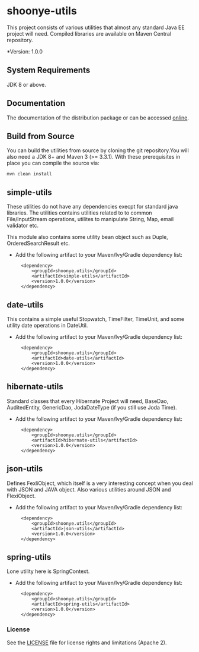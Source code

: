 # shoonye-utils 
This project consists of various utilities that almost any standard Java EE project will need. Compiled libraries are available on Maven Central repository.

*Version: 1.0.0

## System Requirements

JDK 8 or above.

## Documentation

The documentation of the distribution package or can be accessed [online](http://javadocs.io/to_be_done/).

## Build from Source

You can build the utilities from source by cloning the git repository.You will also need a JDK 8+ and Maven 3 (>= 3.3.1). With these prerequisites in place you can compile the source via:

    mvn clean install
    
## simple-utils 
These utilities do not have any dependencies execpt for standard java libraries. The utilities contains utilities related to to common File/InputStream operations, utilites to manipulate String, Map, email validator etc.

This module also contains some utility bean object such as Duple, OrderedSearchResult etc. 

* Add the following artifact to your Maven/Ivy/Gradle dependency list:

        <dependency>
            <groupId>shoonye.utils</groupId>
            <artifactId>simple-utils</artifactId>
            <version>1.0.0</version>
        </dependency>

## date-utils
This contains a simple useful Stopwatch, TimeFilter, TimeUnit, and some utility date operations in DateUtil.

* Add the following artifact to your Maven/Ivy/Gradle dependency list:

        <dependency>
            <groupId>shoonye.utils</groupId>
            <artifactId>date-utils</artifactId>
            <version>1.0.0</version>
        </dependency>

## hibernate-utils 
Standard classes that every Hibernate Project will need, BaseDao, AuditedEntity, GenericDao, JodaDateType (if you still use Joda Time).

* Add the following artifact to your Maven/Ivy/Gradle dependency list:

        <dependency>
            <groupId>shoonye.utils</groupId>
            <artifactId>hibernate-utils</artifactId>
            <version>1.0.0</version>
        </dependency>

## json-utils 
Defines FexliObject, which itself is a very interesting concept when you deal with JSON and JAVA object. Also various utilities around JSON and FlexiObject.

* Add the following artifact to your Maven/Ivy/Gradle dependency list:

        <dependency>
            <groupId>shoonye.utils</groupId>
            <artifactId>json-utils</artifactId>
            <version>1.0.0</version>
        </dependency>
        
## spring-utils 
Lone utility here is SpringContext.

* Add the following artifact to your Maven/Ivy/Gradle dependency list:

        <dependency>
            <groupId>shoonye.utils</groupId>
            <artifactId>spring-utils</artifactId>
            <version>1.0.0</version>
        </dependency>

### License

See the [LICENSE](LICENSE.txt) file for license rights and limitations (Apache 2).